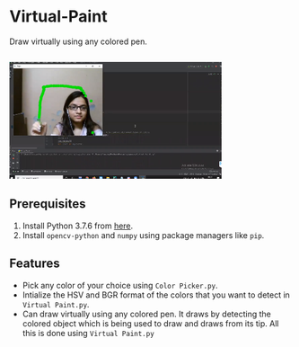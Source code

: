 # Virtual-Paint
Draw virtually using any colored pen.
```
```
<img src="https://github.com/taniyagupta840/Virtual-Paint/blob/master/vp.PNG">

## Prerequisites
1. Install Python 3.7.6 from [here](https://www.python.org/downloads/release/python-376/).
2. Install ```opencv-python``` and ```numpy``` using package managers like ```pip```.

## Features
* Pick any color of your choice using ```Color Picker.py```.
* Intialize the HSV and BGR format of the colors that you want to detect in ```Virtual Paint.py```.
* Can draw virtually using any colored pen. It draws by detecting the colored object which is being used to draw and draws from its tip. All this is done using ```Virtual Paint.py```
